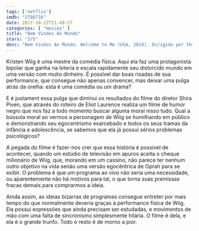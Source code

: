 ```yaml
---
tags: ['netflix']
imdb: "2788716"
date: 2017-10-22T21:49:27
categories: [ "movies" ]
title: "Bem Vindos Ao Mundo"
stars: "3/5"
desc: "Bem Vindos Ao Mundo. Welcome to Me (USA, 2014). Dirigido por Shira Piven. Escrito por Eliot Laurence. Com Kristen Wiig (Alice Klieg), Wes Bentley (Gabe Ruskin), Linda Cardellini (Gina Selway), Joan Cusack (Dawn Hurley), Loretta Devine (Barb Vaughn), Jennifer Jason Leigh (Deb Moseley), Thomas Mann (Rainer Ybarra), James Marsden (Rich Ruskin), Tim Robbins (Dr. Daryl Moffet)."
---
```

Kristen Wiig é uma mestre da comédia física. Aqui ela faz uma protagonista bipolar que ganha na loteria e escala rapidamente seu distorcido mundo em uma versão com muito dinheiro. É possível dar boas risadas de sua performance, que consegue não apenas convencer, mas deixar uma pulga atrás da orelha: esta é uma comédia ou um drama?

E é justament essa pulga que diminui os resultados do filme do diretor Shira Piven, que através do roteiro de Eliot Laurence realiza um filme de humor negro que nos faz a todo momento buscar alguma moral nisso tudo. Qual a bússola moral ao vermos a personagem de Wiig se humilhando em público e demonstrando seu egocentrismo exarcebado e todos os seus tramas da infância e adolescência, se sabemos que ela já possui sérios problemas psicológicos?

A pegada do filme é fazer-nos crer que essa história é possível de acontecer, quando um estúdio de televisão em apuros aceita o cheque milionário de Wiig, que, morando em um cassino, não parece ter nenhum outro objetivo na vida senão uma versão egocêntrica de Oprah para se exibir. O problema é que um programa ao vivo não seria uma necessidade, ou aparentemente não há motivos para tal, o que torna suas premissas fracas demais para comprarmos a ideia.

Ainda assim, as ideias bizarras de programas consegue entreter por mais tempo do que normalmente deveria graças à performance física de Wiig. Ela possui expressões que ainda precisam ser estudadas, e movimentos de mão com uma falta de sincronismo simplesmente hilária. O filme é dela, e ela é o grande trunfo. Todo o resto é de morno a pior.
